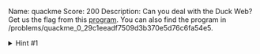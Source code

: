 Name: quackme
Score: 200
Description: Can you deal with the Duck Web? Get us the flag from this <a href='//2018shell1.picoctf.com/static/3a9e7a6330d134243900d8413b326a60/main'>program</a>. You can also find the program in /problems/quackme_0_29c1eeadf7509d3b370e5d76c6fa54e5.
<details><summary>Hint #1</summary>Objdump or something similar is probably a good place to start.</details>